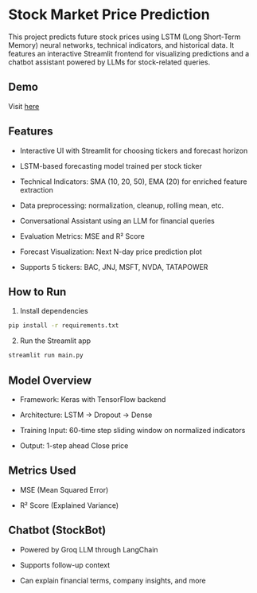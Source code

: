 # Stock Market Price Prediction
This project predicts future stock prices using LSTM (Long Short-Term Memory) neural networks, technical indicators, and historical data. It features an interactive Streamlit frontend for visualizing predictions and a chatbot assistant powered by LLMs for stock-related queries.


## Demo 

Visit [here](https://stockmarketpricepredict.streamlit.app/)
## Features
- Interactive UI with Streamlit for choosing tickers and forecast horizon

- LSTM-based forecasting model trained per stock ticker

- Technical Indicators: SMA (10, 20, 50), EMA (20) for enriched feature extraction

- Data preprocessing: normalization, cleanup, rolling mean, etc.

- Conversational Assistant using an LLM for financial queries

- Evaluation Metrics: MSE and R² Score

- Forecast Visualization: Next N-day price prediction plot

- Supports 5 tickers: BAC, JNJ, MSFT, NVDA, TATAPOWER

## How to Run

1. Install dependencies
```bash
pip install -r requirements.txt
```

2. Run the Streamlit app
```bash
streamlit run main.py
```
##  Model Overview

- Framework: Keras with TensorFlow backend

- Architecture: LSTM → Dropout → Dense

- Training Input: 60-time step sliding window on normalized indicators

- Output: 1-step ahead Close price

## Metrics Used
- MSE (Mean Squared Error)

- R² Score (Explained Variance)

## Chatbot (StockBot)
- Powered by Groq LLM through LangChain

- Supports follow-up context

- Can explain financial terms, company insights, and more